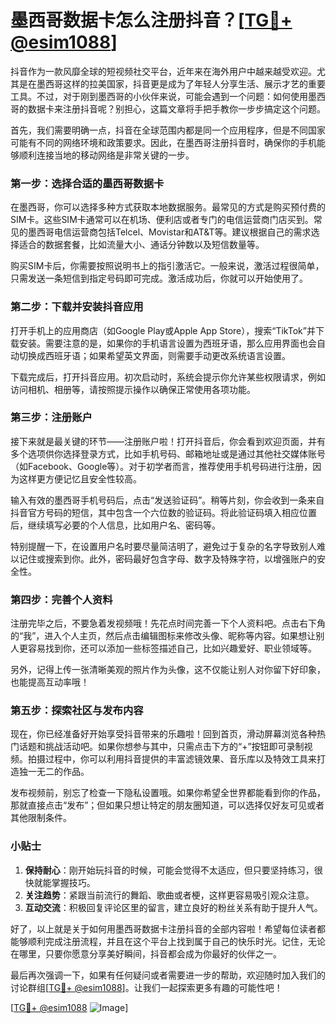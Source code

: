 # 墨西哥数据卡怎么注册抖音？[[TG💪+ @esim1088](https://t.me/s/esim1088)]

抖音作为一款风靡全球的短视频社交平台，近年来在海外用户中越来越受欢迎。尤其是在墨西哥这样的拉美国家，抖音更是成为了年轻人分享生活、展示才艺的重要工具。不过，对于刚到墨西哥的小伙伴来说，可能会遇到一个问题：如何使用墨西哥的数据卡来注册抖音呢？别担心，这篇文章将手把手教你一步步搞定这个问题。

首先，我们需要明确一点，抖音在全球范围内都是同一个应用程序，但是不同国家可能有不同的网络环境和政策要求。因此，在墨西哥注册抖音时，确保你的手机能够顺利连接当地的移动网络是非常关键的一步。

### 第一步：选择合适的墨西哥数据卡

在墨西哥，你可以选择多种方式获取本地数据服务。最常见的方式是购买预付费的SIM卡。这些SIM卡通常可以在机场、便利店或者专门的电信运营商门店买到。常见的墨西哥电信运营商包括Telcel、Movistar和AT&T等。建议根据自己的需求选择适合的数据套餐，比如流量大小、通话分钟数以及短信数量等。

购买SIM卡后，你需要按照说明书上的指引激活它。一般来说，激活过程很简单，只需发送一条短信到指定号码即可完成。激活成功后，你就可以开始使用了。

### 第二步：下载并安装抖音应用

打开手机上的应用商店（如Google Play或Apple App Store），搜索“TikTok”并下载安装。需要注意的是，如果你的手机语言设置为西班牙语，那么应用界面也会自动切换成西班牙语；如果希望英文界面，则需要手动更改系统语言设置。

下载完成后，打开抖音应用。初次启动时，系统会提示你允许某些权限请求，例如访问相机、相册等，请按照提示操作以确保正常使用各项功能。

### 第三步：注册账户

接下来就是最关键的环节——注册账户啦！打开抖音后，你会看到欢迎页面，并有多个选项供你选择登录方式，比如手机号码、邮箱地址或是通过其他社交媒体账号（如Facebook、Google等）。对于初学者而言，推荐使用手机号码进行注册，因为这样更方便记忆且安全性较高。

输入有效的墨西哥手机号码后，点击“发送验证码”。稍等片刻，你会收到一条来自抖音官方号码的短信，其中包含一个六位数的验证码。将此验证码填入相应位置后，继续填写必要的个人信息，比如用户名、密码等。

特别提醒一下，在设置用户名时要尽量简洁明了，避免过于复杂的名字导致别人难以记住或搜索到你。此外，密码最好包含字母、数字及特殊字符，以增强账户的安全性。

### 第四步：完善个人资料

注册完毕之后，不要急着发视频哦！先花点时间完善一下个人资料吧。点击右下角的“我”，进入个人主页，然后点击编辑图标来修改头像、昵称等内容。如果想让别人更容易找到你，还可以添加一些标签描述自己，比如兴趣爱好、职业领域等。

另外，记得上传一张清晰美观的照片作为头像，这不仅能让别人对你留下好印象，也能提高互动率哦！

### 第五步：探索社区与发布内容

现在，你已经准备好开始享受抖音带来的乐趣啦！回到首页，滑动屏幕浏览各种热门话题和挑战活动吧。如果你想参与其中，只需点击下方的“+”按钮即可录制视频。拍摄过程中，你可以利用抖音提供的丰富滤镜效果、音乐库以及特效工具来打造独一无二的作品。

发布视频前，别忘了检查一下隐私设置哦。如果你希望全世界都能看到你的作品，那就直接点击“发布”；但如果只想让特定的朋友圈知道，可以选择仅好友可见或者其他限制条件。

### 小贴士

1. **保持耐心**：刚开始玩抖音的时候，可能会觉得不太适应，但只要坚持练习，很快就能掌握技巧。
2. **关注趋势**：紧跟当前流行的舞蹈、歌曲或者梗，这样更容易吸引观众注意。
3. **互动交流**：积极回复评论区里的留言，建立良好的粉丝关系有助于提升人气。

好了，以上就是关于如何用墨西哥数据卡注册抖音的全部内容啦！希望每位读者都能够顺利完成注册流程，并且在这个平台上找到属于自己的快乐时光。记住，无论在哪里，只要你愿意分享美好瞬间，抖音都会成为你最好的伙伴之一。

最后再次强调一下，如果有任何疑问或者需要进一步的帮助，欢迎随时加入我们的讨论群组[[TG💪+ @esim1088](https://t.me/s/esim1088)]。让我们一起探索更多有趣的可能性吧！

[[TG💪+ @esim1088](https://t.me/s/esim1088) ![Image](https://i.postimg.cc/4NQfJmqS/Snipaste-2025-05-13-00-14-12.png)]